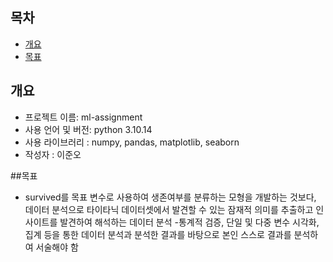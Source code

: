## 목차

- [개요](#개요)
- [목표](#목표)

## 개요

- 프로젝트 이름: ml-assignment
- 사용 언어 및 버전: python 3.10.14
- 사용 라이브러리 : numpy, pandas, matplotlib, seaborn
- 작성자 : 이준오

##목표

- survived를 목표 변수로 사용하여 생존여부를 분류하는 모형을 개발하는 것보다, 데이터 분석으로 타이타닉 데이터셋에서 발견할 수 있는 잠재적 의미를 추출하고 인사이트를 발견하여 해석하는 데이터 분석 -통계적 검증, 단일 및 다중 변수 시각화, 집계 등을 통한 데이터 분석과 분석한 결과를 바탕으로 본인 스스로 결과를 분석하여 서술해야 함
